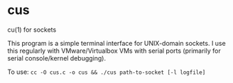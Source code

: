 # cus
cu(1) for sockets

This program is a simple terminal interface for UNIX-domain sockets.
I use this regularly with VMware/Virtualbox VMs with serial ports
(primarily for serial console/kernel debugging).

To use: ```cc -O cus.c -o cus && ./cus path-to-socket [-l logfile]```
